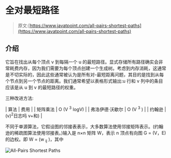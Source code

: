 # 全对最短路径

> 原文:[https://www.javatpoint.com/all-pairs-shortest-paths](https://www.javatpoint.com/all-pairs-shortest-paths)

## 介绍

它旨在找出从每个顶点 v 到每隔一个 u 的最短路径。显式存储所有路径确实会非常耗费内存，因为我们需要为每个顶点创建一个生成树。考虑到内存消耗，这通常是不切实际的，因此这些通常被认为是所有对-最短距离问题，其目的是找到从每个节点到另一个节点的距离。我们通常希望以表格形式输出:u 行和 v 列中的条目应该是从 u 到 v 的最短路径的权重。

三种改进方法:

| 算法 | 费用 |
| 矩阵乘法 | O (V <sup>3</sup> logV) |
| 弗洛伊德·沃歇尔 | O (V <sup>3</sup> ) |
| 约翰逊 | (v)<sup>2</sup>日志吗 v+和) |

不同于单源算法，它假设图的邻接表表示，大多数算法使用邻接矩阵表示。(约翰逊的稀疏图算法使用邻接表。)输入是 n×n 矩阵 W，表示 n 顶点有向图 G = (V，E)的边权。即 W = (w <sub>ij</sub> )，其中

![All-Pairs Shortest Paths](../Images/e1d5ed0823e9b8a81d25fb5045b0f0b3.png)